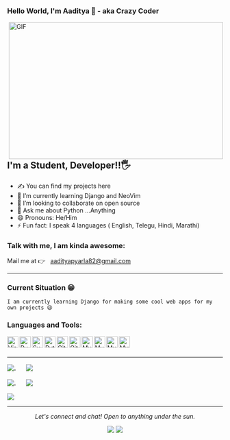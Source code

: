 ### Hello World, I'm Aaditya  👋  - aka **Crazy Coder**

<img align="right" alt="GIF" src="https://image.freepik.com/free-vector/web-development-programmer-engineering-coding-website-augmented-reality-interface-screens-developer-project-engineer-programming-software-application-design-cartoon-illustration_107791-3863.jpg" width="500" height="320" />

</br>

## I'm a Student, Developer!!🖐️
- ✍ You can find my projects here
- 🌱 I’m currently learning Django and NeoVim
- 👯 I’m looking to collaborate on open source
- 💬 Ask me about Python ...Anything
- 😄 Pronouns: He/Him
- ⚡ Fun fact: I speak 4 languages ( English, Telegu, Hindi, Marathi)


### Talk with me, I am kinda awesome:
Mail me at 👉 &nbsp;&nbsp;aadityapyarla82@gmail.com

<hr>

### Current Situation 😁
```I am currently learning Django for making some cool web apps for my own projects 😆 ```

### Languages and Tools:

[<img align="left" alt="Visual Studio Code" width="26" src="https://upload.wikimedia.org/wikipedia/commons/thumb/9/9a/Visual_Studio_Code_1.35_icon.svg/1024px-Visual_Studio_Code_1.35_icon.svg.png" />][youtube]
[<img align="left" alt="Pycharm" width="26" src="https://upload.wikimedia.org/wikipedia/commons/thumb/1/1d/PyCharm_Icon.svg/2048px-PyCharm_Icon.svg.png" />][youtube]
[<img align="left" alt="Sublime Text" width="26" src="[removal.ai]_tmp-60c47440b007f.png" />][youtube]
[<img align="left" alt="Python" width="26" src="https://files.realpython.com/media/python-logo.8eb72ea6927b.png" />][youtube]
[<img align="left" alt="Git" width="26" src="https://upload.wikimedia.org/wikipedia/commons/thumb/3/3f/Git_icon.svg/1200px-Git_icon.svg.png" />][youtube]
[<img align="left" alt="Github" width="26" src="https://upload.wikimedia.org/wikipedia/commons/thumb/9/91/Octicons-mark-github.svg/2048px-Octicons-mark-github.svg.png" />][youtube]
[<img align="left" alt="MySql" width="26" src="https://pngimg.com/uploads/mysql/mysql_PNG23.png" />][youtube]
[<img align="left" alt="MySql" width="26" src="https://raw.githubusercontent.com/github/explore/80688e429a7d4ef2fca1e82350fe8e3517d3494d/topics/vim/vim.png" />][youtube]
[<img align="left" alt="MySql" width="26" src="https://upload.wikimedia.org/wikipedia/commons/thumb/0/07/Neovim-mark-flat.svg/1200px-Neovim-mark-flat.svg.png" />][youtube]
[<img align="left" alt="MySql" width="26" src="https://static.djangoproject.com/img/icon-touch.e4872c4da341.png" />][youtube]

<br />
<br />

---

<a href="#" align="right">
  <img align="center" src="https://github-readme-stats.vercel.app/api?username=aadityapyarla&show_icons=true" />
</a>
&nbsp;
&nbsp;
&nbsp;

<a href="#">
  <img align="center" src="https://github-readme-stats.vercel.app/api/top-langs/?username=aadityapyarla&langs_count=4" />
</a>

<br />
<br />

<a href="https://github.com/aadityapyarla/HangMan">
  <img align="center" src="https://github-readme-stats.vercel.app/api/pin/?username=aadityapyarla&repo=HangMan" />
</a>
&nbsp;
&nbsp;
&nbsp;
<a href="https://github.com/aadityapyarla/SpaceInvaders">
  <img align="center" src="https://github-readme-stats.vercel.app/api/pin/?username=aadityapyarla&repo=SpaceInvaders" />
</a>
<br />
<br />
<a href="https://github.com/aadityapyarla/dotfiles">
  <img align="center" src="https://github-readme-stats.vercel.app/api/pin/?username=aadityapyarla&repo=dotfiles" />
</a>


<hr>
<p align="center">
  <i>Let's connect and chat! Open to anything under the sun.</i>

  <p align="center">
    <a href="https://twitter.com/APyarla" alt="Twitter"><img src="https://raw.githubusercontent.com/jayehernandez/jayehernandez/3f5402efef9a0ae89211a6e04609558e862ca616/readme/twitter-fill.svg"></a>
    <a href="mailto:aadityapyarla82@gmail.com" alt="Contact me"><img src="https://raw.githubusercontent.com/jayehernandez/jayehernandez/3f5402efef9a0ae89211a6e04609558e862ca616/readme/mail-fill.svg"></a>
  </p>
</p>

[youtube]: https://github.com/Aadityapyarla
